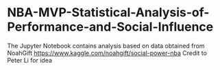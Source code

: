 # NBA-MVP-Statistical-Analysis-of-Performance-and-Social-Influence
The Jupyter Notebook contains analysis based on data obtained from NoahGift https://www.kaggle.com/noahgift/social-power-nba
Credit to Peter Li for idea 


